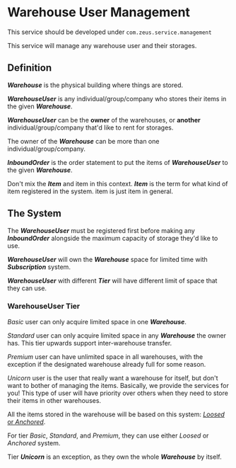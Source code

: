 # Warehouse User Management

This service should be developed under ```com.zeus.service.management```

This service will manage any warehouse user and their storages.

## Definition

___Warehouse___ is the physical building where things are stored.

___WarehouseUser___ is any individual/group/company who stores their items in the given ___Warehouse___.

___WarehouseUser___ can be the __owner__ of the warehouses, or __another__ individual/group/company that'd like to rent for storages.

The owner of the ___Warehouse___ can be more than one individual/group/company.

___InboundOrder___ is the order statement to put the items of ___WarehouseUser___ to the given ___Warehouse___.

Don't mix the ___Item___ and item in this context. ___Item___ is the term for what kind of item registered in the system. item is just item in general.

## The System

The ___WarehouseUser___ must be registered first before making any ___InboundOrder___ alongside the maximum capacity of storage they'd like to use.

___WarehouseUser___ will own the ___Warehouse___ space for limited time with ___Subscription___ system.

___WarehouseUser___ with different ___Tier___ will have different limit of space that they can use.

### WarehouseUser Tier

_Basic_ user can only acquire limited space in one ___Warehouse___.

_Standard_ user can only acquire limited space in any ___Warehouse___ the owner has. This tier upwards support inter-warehouse transfer.

_Premium_ user can have unlimited space in all warehouses, with the exception if the designated warehouse already full for some reason.

_Unicorn_ user is the user that really want a warehouse for itself, but don't want to bother of managing the items. Basically, we provide the services for you!
This type of user will have priority over others when they need to store their items in other warehouses.

All the items stored in the warehouse will be based on this system: [_Loosed_ or _Anchored_](https://github.com/daniesnata/Olympus/blob/master/Zeus/RequestDoc-zeus-service-placement.md).

For tier _Basic_, _Standard_, and _Premium_, they can use either _Loosed_ or _Anchored_ system.

Tier ___Unicorn___ is an exception, as they own the whole ___Warehouse___ by itself.

